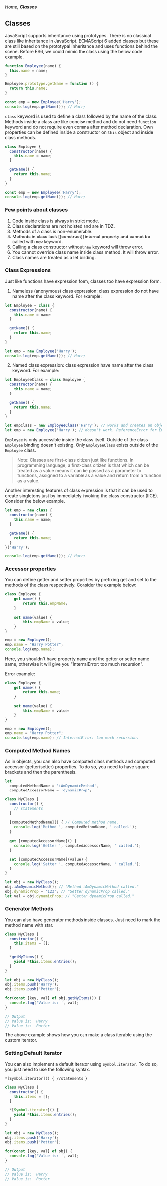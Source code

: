 ###### *[Home](https://tashbalrai.github.io)*, **Classes**

## Classes
JavaScript supports inheritance using prototypes. There is no classical class like inheritance in JavaScript. ECMAScript 6 added classes but these are still based on the prototypal inheritance and uses functions behind the scene. Before ES6, we could mimic the class using the below code example.

```javascript
function Employee(name) {
  this.name = name;
}

Employee.prototype.getName = function () {
  return this.name;
}

const emp = new Employee('Harry');
console.log(emp.getName()); // Harry
```

```class``` keyword is used to define a class followed by the name of the class. Methods inside a class are like concise method and do not need ```function``` keyword and do not require even comma after method declaration. Own properties can be defined inside a constructor on ```this``` object and inside class methods.

```javascript
class Employee {
  constructor(name) {
    this.name = name;
  }
  
  getName() {
    return this.name;
  }
}

const emp = new Employee('Harry');
console.log(emp.getName()); // Harry
```

### Few points about classes
1. Code inside class is always in strict mode.
2. Class declarations are not hoisted and are in TDZ.
3. Methods of a class is non-enumerable.
4. Methods in class lack [[construct]] internal property and cannot be called with ```new``` keyword.
5. Calling a class constructor without ```new``` keyword will throw error.
6. You cannot override class name inside class method. It will throw error.
7. Class names are treated as a let binding.

### Class Expressions
Just like functions have expression form, classes too have expression form.

1. Nameless (anonymous) class expression: class expression do not have name after the class keyword. For example:

```javascript
let Employee = class {
  constructor(name) {
    this.name = name;
  }
  
  getName() {
    return this.name;
  }
}

let emp = new Employee('Harry');
console.log(emp.getName()); // Harry
```

2. Named class expression: class expression have name after the class keyword. For example:

```javascript
let EmployeeClass = class Employee {
  constructor(name) {
    this.name = name;
  }
  
  getName() {
    return this.name;
  }
}

let empClass = new EmployeeClass('Harry'); // works and creates an object of class employee.
let emp = new Employee('Harry'); // doesn't work. ReferenceError for Employee. Employee can only be accessed inside class.
```

```Employee``` is only accessible inside the class itself. Outside of the class ```Employee``` binding doesn't existing. Only ```EmployeeClass``` exists outside of the ```Employee``` class.

> Note: Classes are first-class citizen just like functions. In programming language, a first-class citizen is that which can be treated as a value means it can be passed as a parameter to functions, assigned to a variable as a value and return from a function as a value.

Another interesting features of class expression is that it can be used to create singletons just by immediately invoking the class constructor (IICE). Consider the below example.

```javascript
let emp = new class {
  constructor(name) {
    this.name = name;
  }
  
  getName() {
    return this.name;
  }
}('Harry');

console.log(emp.getName()); // Harry
```

### Accessor properties
You can define getter and setter properties by prefixing get and set to the methods of the class respectively. Consider the example below:

```javascript
class Employee {
    get name() {
        return this.empName;
    }
    
    set name(value) {
        this.empName = value;
    }
}

emp = new Employee();
emp.name = "Harry Potter";
console.log(emp.name);
```

Here, you shouldn't have property name and the getter or setter name same, otherwise it will give you "InternalError: too much recursion".

Error example: 
```javascript
class Employee {
    get name() {
        return this.name;
    }
    
    set name(value) {
        this.empName = value;
    }
}

emp = new Employee();
emp.name = "Harry Potter";
console.log(emp.name); // InternalError: too much recursion.
```

### Computed Method Names
As in objects, you can also have computed class methods and computed accessor (getter/setter) properties. To do so, you need to have square brackets and then the parenthesis.

```javascript
let 
  computedMethodName = 'iAmDynamicMethod',
  computedAccessorName = 'dynamicProp';

class MyClass {
  constructor() {
    // statements
  }
  
  [computedMethodName]() { // Computed method name.
    console.log('Method ', computedMethodName, ' called.');
  }
  
  get [computedAccessorName]() {
    console.log('Getter ', computedAccessorName, ' called.');
  }
  
  set [computedAccessorName](value) {
    console.log('Setter ', computedAccessorName, ' called.');
  }
}

let obj = new MyClass();
obj.iAmDynamicMethod(); // "Method iAmDynamicMethod called."
obj.dynamicProp = '123'; // "Setter dynamicProp called."
let val = obj.dynamicProp; // "Getter dynamicProp called."
```

### Generator Methods
You can also have generator methods inside classes. Just need to mark the method name with star.

```javascript
class MyClass {
  constructor() {
    this.items = [];
  }
  
  *getMyItems() {
    yield *this.items.entries();
  }
}

let obj = new MyClass();
obj.items.push('Harry');
obj.items.push('Potter');

for(const [key, val] of obj.getMyItems()) {
  console.log('Value is: ', val);
}

// Output
// Value is:  Harry
// Value is:  Potter
```

The above example shows how you can make a class iterable using the custom iterator.

### Setting Default Iterator
You can also implement a default iterator using ```Symbol.iterator```. To do so, you just need to use the following syntax.

```*[Symbol.iterator]() { //statements }```

```javascript
class MyClass {
  constructor() {
    this.items = [];
  }
  
  *[Symbol.iterator]() {
    yield *this.items.entries();
  }
}

let obj = new MyClass();
obj.items.push('Harry');
obj.items.push('Potter');

for(const [key, val] of obj) {
  console.log('Value is: ', val);
}

// Output
// Value is:  Harry
// Value is:  Potter
```

